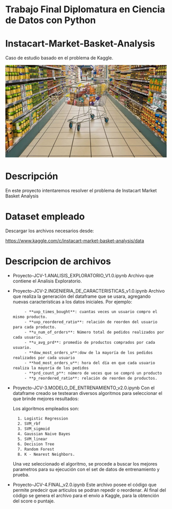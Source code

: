 # Trabajo Final Diplomatura en Ciencia de Datos con Python
# Instacart-Market-Basket-Analysis

Caso de estudio basado en el problema de Kaggle.

![Market Basket Analysis](./imagenes/supermercado-750x430.jpg)

# Descripción
En este proyecto intentaremos resolver el problema de Instacart Market Basket Analysis

# Dataset empleado
Descargar los archivos necesarios desde:

https://www.kaggle.com/c/instacart-market-basket-analysis/data


# Descripcion de archivos

- Proyecto-JCV-1.ANALISIS_EXPLORATORIO_V1.0.ipynb
    Archivo que contiene el Analisis Exploratorio.

- Proyecto-JCV-2.INGENIERIA_DE_CARACTERISTICAS_v1.0.ipynb
    Archivo que realiza la generación del dataframe que se usara, agregando nuevas características a los datos iniciales.
    Por ejemplo:
    
           - **uxp_times_bought**: cuantas veces un usuario compro el mismo producto.
           - **uxp_reordered_ratio**: relación de reorden del usuario para cada producto.
           - **u_num_of_orders**: Número total de pedidos realizados por cada usuario.
           - **u_avg_prd**: promedio de productos comprados por cada usuario.
           - **dow_most_orders_u**:dow de la mayoría de los pedidos realizados por cada usuario 
           - **hod_most_orders_u**: hora del día en que cada usuario realiza la mayoría de los pedidos
           - **prd_count_p**: número de veces que se compró un producto
           - **p_reordered_ratio**: relación de reorden de productos.

- Proyecto-JCV-3.MODELO_DE_ENTRENAMIENTO_v2.0.ipynb
    Con el dataframe creado se testearan diversos algoritmos para seleccionar el que brinde mejores resultados:
    
    Los algoritmos empleados son:
    
        1. Logistic Regression
        2. SVM_rbf
        3. SVM_sigmoid
        4. Gaussian Naive Bayes
        5. SVM_linear
        6. Decision Tree
        7. Random Forest
        8. K - Nearest Neighbors.

    Una vez seleccionado el algoritmo, se procede a buscar los mejores parametros para su ejecución con el set de datos de entrenamiento y prueba.

- Proyecto-JCV-4.FINAL_v2.0.ipynb
    Este archivo posee el código que permite predecir que articulos se podran repedir o reordenar.
    Al final del código se genera el archivo para el envio a Kaggle, para la obtención del score o puntaje.


